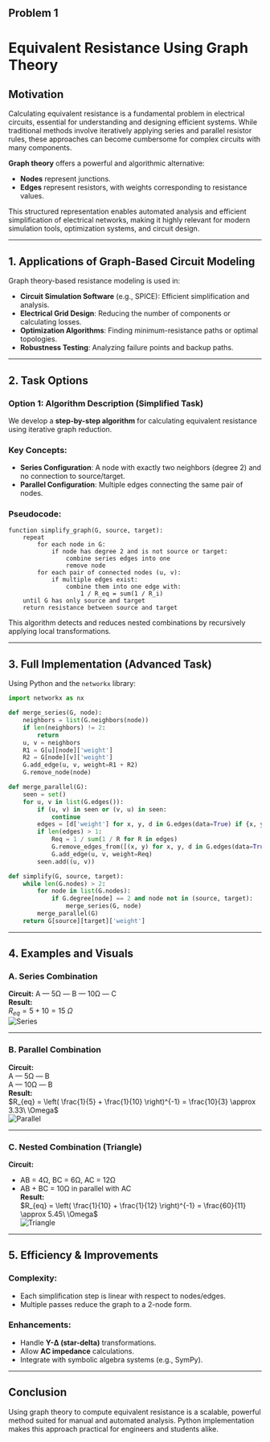 
## Problem 1 
# Equivalent Resistance Using Graph Theory

##  Motivation

Calculating equivalent resistance is a fundamental problem in electrical circuits, essential for understanding and designing efficient systems. While traditional methods involve iteratively applying series and parallel resistor rules, these approaches can become cumbersome for complex circuits with many components.

**Graph theory** offers a powerful and algorithmic alternative:
- **Nodes** represent junctions.
- **Edges** represent resistors, with weights corresponding to resistance values.

This structured representation enables automated analysis and efficient simplification of electrical networks, making it highly relevant for modern simulation tools, optimization systems, and circuit design.

---

## 1. Applications of Graph-Based Circuit Modeling

Graph theory-based resistance modeling is used in:

* **Circuit Simulation Software** (e.g., SPICE): Efficient simplification and analysis.
* **Electrical Grid Design**: Reducing the number of components or calculating losses.
* **Optimization Algorithms**: Finding minimum-resistance paths or optimal topologies.
* **Robustness Testing**: Analyzing failure points and backup paths.

---

## 2. Task Options

### Option 1: Algorithm Description (Simplified Task)

We develop a **step-by-step algorithm** for calculating equivalent resistance using iterative graph reduction.

### Key Concepts:
- **Series Configuration**: A node with exactly two neighbors (degree 2) and no connection to source/target.
- **Parallel Configuration**: Multiple edges connecting the same pair of nodes.

### Pseudocode:

```plaintext
function simplify_graph(G, source, target):
    repeat
        for each node in G:
            if node has degree 2 and is not source or target:
                combine series edges into one
                remove node
        for each pair of connected nodes (u, v):
            if multiple edges exist:
                combine them into one edge with:
                    1 / R_eq = sum(1 / R_i)
    until G has only source and target
    return resistance between source and target
```

This algorithm detects and reduces nested combinations by recursively applying local transformations.

---

## 3. Full Implementation (Advanced Task)

Using Python and the `networkx` library:

```python
import networkx as nx

def merge_series(G, node):
    neighbors = list(G.neighbors(node))
    if len(neighbors) != 2:
        return
    u, v = neighbors
    R1 = G[u][node]['weight']
    R2 = G[node][v]['weight']
    G.add_edge(u, v, weight=R1 + R2)
    G.remove_node(node)

def merge_parallel(G):
    seen = set()
    for u, v in list(G.edges()):
        if (u, v) in seen or (v, u) in seen:
            continue
        edges = [d['weight'] for x, y, d in G.edges(data=True) if {x, y} == {u, v}]
        if len(edges) > 1:
            Req = 1 / sum(1 / R for R in edges)
            G.remove_edges_from([(x, y) for x, y, d in G.edges(data=True) if {x, y} == {u, v}])
            G.add_edge(u, v, weight=Req)
        seen.add((u, v))

def simplify(G, source, target):
    while len(G.nodes) > 2:
        for node in list(G.nodes):
            if G.degree[node] == 2 and node not in (source, target):
                merge_series(G, node)
        merge_parallel(G)
    return G[source][target]['weight']
```

---

## 4. Examples and Visuals

### A. Series Combination  
**Circuit:** A — 5Ω — B — 10Ω — C  
**Result:**  
$R_{eq} = 5 + 10 = 15\ \Omega$  
![Series](series.png)

---

### B. Parallel Combination  
**Circuit:**  
A — 5Ω — B  
A — 10Ω — B  
**Result:**  
$R_{eq} = \left( \frac{1}{5} + \frac{1}{10} \right)^{-1} = \frac{10}{3} \approx 3.33\ \Omega$  
![Parallel](parallel.png)

---

### C. Nested Combination (Triangle)  
**Circuit:**  
- AB = 4Ω, BC = 6Ω, AC = 12Ω  
- AB + BC = 10Ω in parallel with AC  
**Result:**  
$R_{eq} = \left( \frac{1}{10} + \frac{1}{12} \right)^{-1} = \frac{60}{11} \approx 5.45\ \Omega$  
![Triangle](triangle.png)

---

## 5. Efficiency & Improvements

### Complexity:
- Each simplification step is linear with respect to nodes/edges.
- Multiple passes reduce the graph to a 2-node form.

### Enhancements:
- Handle **Y-Δ (star-delta)** transformations.
- Allow **AC impedance** calculations.
- Integrate with symbolic algebra systems (e.g., SymPy).

---

## Conclusion

Using graph theory to compute equivalent resistance is a scalable, powerful method suited for manual and automated analysis. Python implementation makes this approach practical for engineers and students alike.